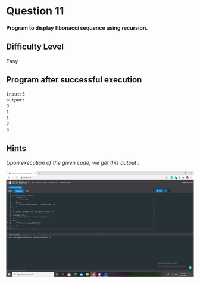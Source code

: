 # Question 11

#### Program to display fibonacci sequence using recursion.

## Difficulty Level

Easy

## Program after successful execution

```
input:5
output:
0
1
1
2
3
```

## Hints

*Upon execution of the given code, we get this output :*

![Hint](challenge_11.png)
